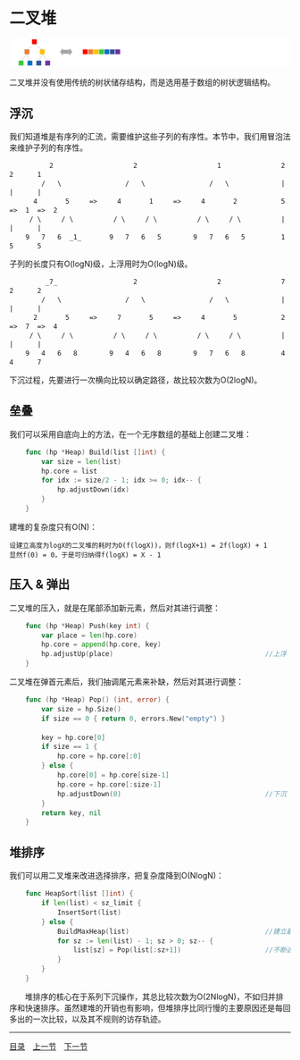 # 二叉堆
![](../images/BinaryHeap.png)

二叉堆并没有使用传统的树状储存结构，而是选用基于数组的树状逻辑结构。

## 浮沉
我们知道堆是有序列的汇流，需要维护这些子列的有序性。本节中，我们用冒泡法来维护子列的有序性。
```
		  2                    2                    1               2      2      1
		/   \                /   \                /   \             |      |      |
	  4       5     =>     4       1     =>     4       2           5  =>  1  =>  2
	 / \     / \          / \     / \          / \     / \          |      |      |
	9   7   6  _1_       9   7   6   5        9   7   6   5         1      5      5
```
子列的长度只有O(logN)级，上浮用时为O(logN)级。
``` 
		 _7_                   2                    2               7      2      2
		/   \                /   \                /   \             |      |      |
	  2       5     =>     7       5     =>     4       5           2  =>  7  =>  4
	 / \     / \          / \     / \          / \     / \          |      |      |
	9   4   6   8        9   4   6   8        9   7   6   8         4      4      7
``` 
下沉过程，先要进行一次横向比较以确定路径，故比较次数为O(2logN)。

## 垒叠
我们可以采用自底向上的方法，在一个无序数组的基础上创建二叉堆：
```go
	func (hp *Heap) Build(list []int) {
		var size = len(list)
		hp.core = list
		for idx := size/2 - 1; idx >= 0; idx-- {
			hp.adjustDown(idx)
		}
	}
```
建堆的复杂度只有O(N)：

	设建立高度为logX的二叉堆的耗时为O(f(logX))，则f(logX+1) = 2f(logX) + 1
	显然f(0) = 0，于是可归纳得f(logX) = X - 1

## 压入 & 弹出
二叉堆的压入，就是在尾部添加新元素，然后对其进行调整：
```go
	func (hp *Heap) Push(key int) {
		var place = len(hp.core)
		hp.core = append(hp.core, key)
		hp.adjustUp(place)										//上浮
	}
```
二叉堆在弹首元素后，我们抽调尾元素来补缺，然后对其进行调整：
```go
	func (hp *Heap) Pop() (int, error) {
		var size = hp.Size()
		if size == 0 { return 0, errors.New("empty") }

		key = hp.core[0]
		if size == 1 {
			hp.core = hp.core[:0]
		} else {
			hp.core[0] = hp.core[size-1]
			hp.core = hp.core[:size-1]
			hp.adjustDown(0)									//下沉
		}
		return key, nil
	}
```

## 堆排序
我们可以用二叉堆来改进选择排序，把复杂度降到O(NlogN)：
```go
	func HeapSort(list []int) {
		if len(list) < sz_limit {
			InsertSort(list)
		} else {
			BuildMaxHeap(list)									//建立最大堆
			for sz := len(list) - 1; sz > 0; sz-- {
				list[sz] = Pop(list[:sz+1])						//不断选出剩余部分中的最大值
			}
		}
	}
```
　　堆排序的核心在于系列下沉操作，其总比较次数为O(2NlogN)，不如归并排序和快速排序。虽然建堆的开销也有影响，但堆排序比同行慢的主要原因还是每回多出的一次比较，以及其不规则的访存轨迹。

---
[目录](../index.md)　[上一节](06.md)　[下一节](06-B.md)
